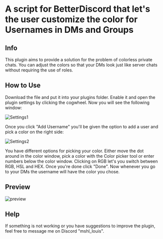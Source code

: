 # A script for BetterDiscord that let's the user customize the color for Usernames in DMs and Groups

## Info

This plugin aims to provide a solution for the problem of colorless private chats. You can adjust the colors so that your DMs look just like server chats without requiring the use of roles.


## How to Use

Download the file and put it into your plugins folder. Enable it and open the plugin settings by clicking the cogwheel. Now you will see the following window:


![Settings1](https://github.com/user-attachments/assets/de47cbba-5f26-4540-bbc0-9f80c154a322)


Once you click "Add Username" you'll be given the option to add a user and pick a color on the right side:


![Settings2](https://github.com/user-attachments/assets/de59b701-4940-429f-aa55-edcc60bfa261)


You have different options for picking your color. Either move the dot around in the color window, pick a color with the Color picker tool or enter numbers below the color window. Clicking on RGB let's you switch
between RGB, HSL and HEX. Once you're done click "Done". Now whenever you go to your DMs the username will have the color you chose.



## Preview

![preview](https://github.com/MshlLouis/BetterDiscord-SetUsernameColor/blob/main/preview.PNG)


## Help

If something is not working or you have suggestions to improve the plugin, feel free to message me on Discord "mshl_louis".
